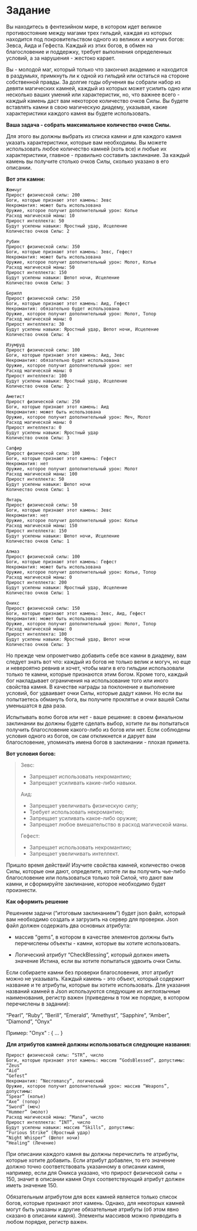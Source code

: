 # Задание 

Вы находитесь в фентезийном мире, в котором идет великое противостояние между магами трех гильдий, каждая из которых находится под покровительством одного из великих и могучих богов: Зевса, Аида и Гефеста. Каждый из этих богов, в обмен на благословение и поддержку, требует выполнения определенных условий, а за нарушения - жестоко карает.

Вы - молодой маг, который только что закончил академию и находится в раздумьях, примкнуть ли к одной из гильдий или остаться на стороне собственной правды. За долгие годы обучения вы собрали набор из девяти магических камней, каждый из которых может усилить одно или несколько ваших умений или характеристик, но, что важнее всего - каждый камень даст вам некоторое количество очков Силы. Вы будете вставлять камни в свою магическую диадему, указывая, какие характеристики каждого камня вы будете использовать.

**Ваша задача - собрать максимальное количество очков Силы.**

Для этого вы должны выбрать из списка камни и для каждого камня указать характеристики, которые вам необходимы. Вы можете использовать любое количество камней (хоть все) и любые их характеристики, главное - правильно составить заклинание. За каждый камень вы получите столько очков Силы, сколько указано в его описании.

**Вот эти камни:**

```
Жемчуг
Прирост физической силы: 200
Боги, которые признают этот камень: Зевс
Некромантия: может быть использована
Оружие, которое получит дополнительный урон: Копье
Расход магической маны: 10
Прирост интеллекта: 50
Будут усилены навыки: Яростный удар, Исцеление
Количество очков Силы: 2
```

```
Рубин
Прирост физической силы: 350
Боги, которые признают этот камень: Зевс, Гефест
Некромантия: может быть использована
Оружие, которое получит дополнительный урон: Молот, Копье
Расход магической маны: 50
Прирост интеллекта: 150
Будут усилены навыки: Шепот ночи, Исцеление
Количество очков Силы: 3
```

```
Берилл
Прирост физической силы: 250
Боги, которые признают этот камень: Аид, Гефест
Некромантия: обязательно будет использована
Оружие, которое получит дополнительный урон: Молот, Топор
Расход магической маны: 0
Прирост интеллекта: 30
Будут усилены навыки: Яростный удар, Шепот ночи, Исцеление
Количество очков Силы: 4
```

```
Изумруд
Прирост физической силы: 100
Боги, которые признают этот камень: Аид, Зевс
Некромантия: обязательно будет использована
Оружие, которое получит дополнительный урон: нет
Расход магической маны: 0
Прирост интеллекта: 100
Будут усилены навыки: Яростный удар, Исцеление
Количество очков Силы: 2
```

```
Аметист
Прирост физической силы: 250
Боги, которые признают этот камень: Аид
Некромантия: может быть использована
Оружие, которое получит дополнительный урон: Меч, Молот
Расход магической маны: 0
Прирост интеллекта: 0
Будут усилены навыки: Яростный удар
Количество очков Силы: 3
```

```
Сапфир
Прирост физической силы: 100
Боги, которые признают этот камень: Гефест
Некромантия: нет
Оружие, которое получит дополнительный урон: Молот
Расход магической маны: 100
Прирост интеллекта: 50
Будут усилены навыки: Шепот ночи
Количество очков Силы: 1
```

```
Янтарь
Прирост физической силы: 50
Боги, которые признают этот камень: Зевс
Некромантия: нет
Оружие, которое получит дополнительный урон: Копье
Расход магической маны: 150
Прирост интеллекта: 150
Будут усилены навыки: Шепот ночи, Исцеление
Количество очков Силы: 1
```

```
Алмаз
Прирост физической силы: 100
Боги, которые признают этот камень: Гефест
Некромантия: может быть использована
Оружие, которое получит дополнительный урон: Копье, Топор
Расход магической маны: 0
Прирост интеллекта: 200
Будут усилены навыки: Яростный удар, Исцеление
Количество очков Силы: 1
```

```
Оникс
Прирост физической силы: 150
Боги, которые признают этот камень: Зевс, Аид, Гефест
Некромантия: может быть использована
Оружие, которое получит дополнительный урон: Молот, Топор
Расход магической маны: 0
Прирост интеллекта: 100
Будут усилены навыки: Яростный удар, Шепот ночи
Количество очков Силы: 3
```

Но прежде чем опрометчиво добавить себе все камни в диадему, вам следует знать вот что: каждый из богов не только велик и могуч, но еще и невероятно ревнив и хочет, чтобы маги в его гильдии использовали только те камни, которые признаются этим богом. Кроме того, каждый бог накладывает ограничения на использование того или иного свойства камня. В качестве награды за поклонение и выполнение условий, бог удваивает очки Силы, которые дадут камни. Но если вы попытаетесь обмануть бога, вы получите проклятье и очки вашей Силы уменьшатся в два раза.

Испытывать волю богов или нет - ваше решение: в своем финальном заклинании вы должны будете сделать выбор, хотите ли вы попытаться получить благословение какого-либо из богов или нет. Если соблюдены условия одного из богов, он сам откликнется и дарует вам благословение, упоминать имена богов в заклинании - плохая примета.

**Вот условия богов:**

> Зевс:
> 
> - Запрещает использовать некромантию;
> - Запрещает усиливать какие-либо навыки.
> 
> Аид:
> 
> - Запрещает увеличивать физическую силу;
> - Требует использовать некромантию;
> - Запрещает усиливать какое-либо оружие;
> - Запрещает любое вмешательство в расход магической маны.
> 
> Гефест:
> 
> - Запрещает использовать некромантию;
> - Запрещает увеличивать интеллект.

Пришло время действий! Изучите свойства камней, количество очков Силы, которые они дают, определите, хотите ли вы получить чье-либо благословение или пользоваться только той Силой, что дают вам камни, и сформируйте заклинание, которое необходимо будет произнести.

**Как оформить решение**

Решением задачи (“итоговым заклинанием”) будет json файл, который вам необходимо создать и загрузить на сервер для проверки. Json файл должен содержать два основных атрибута:

- массив “gems”, в котором в качестве элементов должны быть перечислены объекты - камни, которые вы хотите использовать.

- Логический атрибут “CheckBlessing”, который должен иметь значение Истина, если вы хотите попытаться удвоить очки Силы.

Если собираете камни без проверки благословения, этот атрибут можно не указывать.
Каждый камень - это объект, который содержит название и те атрибуты, которые вы хотите использовать. Для указания названий камней в Json используются следующие их англоязычные наименования, регистр важен (приведены в том же порядке, в котором перечислены в задании):

“Pearl”, “Ruby”, “Berill”, “Emerald”, “Amethyst”, “Sapphire”, “Amber”, “Diamond”, “Onyx”

Пример:
"Onyx" : { ... }

**Для атрибутов камней должны использоваться следующие названия:**

~~~
Прирост физической силы: “STR”, число
Боги, которые признают этот камень: массив “GodsBlessed”, допустимы:
“Zeus”
“Aid”
“Gefest”
Некромантия: “Necromancy”, логический
Оружие, которое получит дополнительный урон: массив “Weapons”, допустимы:
“Spear” (копье)
“Axe” (топор)
“Sword” (меч)
“Hummer” (молот)
Расход магической маны: “Mana”, число
Прирост интеллекта: “INT”, число
Будут усилены навыки: массив “Skills”, допустимы:
“Furious Strike“ (Яростный удар)
“Night Whisper“ (Шепот ночи)
“Healing“ (Лечение)
~~~

При описании каждого камня вы должны перечислить те атрибуты, которые хотите добавить. Если атрибут добавлен, то его значение должно точно соответствовать указанному в описании камня, например, если для Оникса указано, что прирост физической силы = 150, значит в описании камня Onyx соответствующий атрибут должен иметь значение 150.

Обязательным атрибутом для всех камней является только список богов, которые признают этот камень. Однако, для некоторых камней могут быть указаны и другие обязательные атрибуты (об этом явно сказано в описании камня). Элементы массивов можно приводить в любом порядке, регистр важен.
